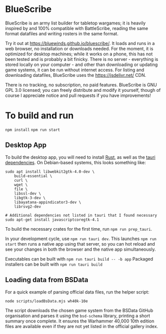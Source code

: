 # BlueScribe

BlueScribe is an army list builder for tabletop wargames; it is heavily inspired by and 100% compatible with BattleScribe, reading the same format datafiles and writing rosters in the same format.

Try it out at https://bluewinds.github.io/bluescribe/. It loads and runs in a web browser, no installation or downloads needed. For the moment, it is optimized for desktop machines; while it works on a phone, this has not been tested and is probably a bit finicky. There is no server - everything is stored locally on your computer - and other than downloading or updating game systems, it can be run without internet access. For listing and downloading datafiles, BlueScribe uses the https://jsdelivr.net/ CDN.

There is no tracking, no subscription, no paid features. BlueScribe is GNU GPL 3.0 licensed; you can freely distribute and modify it yourself, though of course I appreciate notice and pull requests if you have improvements!

# To build and run

`npm install`
`npm run start`

## Desktop App

To build the desktop app, you will need to install [Rust](https://www.rust-lang.org/tools/install), as well as the [tauri dependencies](https://tauri.app/v1/guides/getting-started/prerequisites/). On Debian-based systems, this looks something like:

```
sudo apt install libwebkit2gtk-4.0-dev \
    build-essential \
    curl \
    wget \
    file \
    libssl-dev \
    libgtk-3-dev \
    libayatana-appindicator3-dev \
    librsvg2-dev

# Additional dependencies not listed in tauri that I found necessary
sudo apt-get install javascriptcoregtk-4.1
```

To build the necessary crates for the first time, run `npm run prep_tauri`.

In your development cycle, use `npm run tauri dev`. This launches `npm run start` then runs a native app using that server, so you can hot reload and see your changes in both the browser and the native app simultaneously.

Executables can be built with `npm run tauri build -- -b app`
Packaged installers can be built with `npm run tauri build`

## Loading data from BSData

For a quick example of parsing official data files, run the helper script:

```
node scripts/loadBsData.mjs wh40k-10e
```

The script downloads the chosen game system from the BSData GitHub organisation and
parses it using the `bsd-schema` library, printing a short summary once complete.
It ensures the Warhammer 40,000 10th edition files are available even if they are
not yet listed in the official gallery index.
